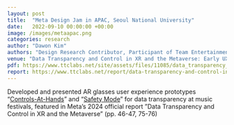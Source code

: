 ```yaml
---
layout: post
title:  "Meta Design Jam in APAC, Seoul National University"
date:   2022-09-10 00:00:00 +00:00
image: /images/metaapac.png
categories: research
author: "Dawon Kim"
authors: "Design Research Contributor, Participant of Team Entertainment"
venue: "Data Transparency and Control in XR and the Metaverse: Early UX explorations with people in APAC"
pdf: https://www.ttclabs.net/site/assets/files/11085/data_transparency_and_control_in_xr_and_the_metaverse_report.pdf 
report: https://www.ttclabs.net/report/data-transparency-and-control-in-the-metaverse
---
```

Developed and presented AR glasses user experience prototypes “[Controls-At-Hands](https://www.ttclabs.net/design/adjusting-the-level-of-data-being-shared)” and “[Safety Mode](https://www.ttclabs.net/design/using-body-based-data-to-support-peoples-wellbeing)” for data transparency at music festivals, featured in Meta’s 2024 official report ”Data Transparency and Control in XR and the Metaverse” (pp. 46-47, 75-76)